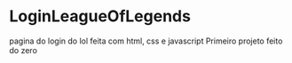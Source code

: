 # LoginLeagueOfLegends
pagina do login do lol feita com html, css e javascript
Primeiro projeto feito do zero
